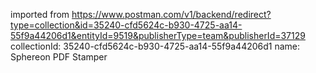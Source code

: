 imported from https://www.postman.com/v1/backend/redirect?type=collection&id=35240-cfd5624c-b930-4725-aa14-55f9a44206d1&entityId=9519&publisherType=team&publisherId=37129
collectionId: 35240-cfd5624c-b930-4725-aa14-55f9a44206d1
name: Sphereon PDF Stamper